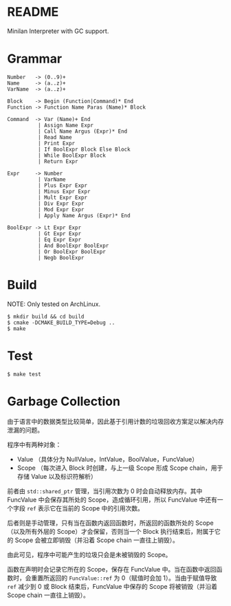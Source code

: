 README
=======

Minilan Interpreter with GC support.

# Grammar

```
Number   -> (0..9)+
Name     -> (a..z)+
VarName  -> (a..z)+

Block    -> Begin (Function|Command)* End
Function -> Function Name Paras (Name)* Block

Command  -> Var (Name)+ End
          | Assign Name Expr
          | Call Name Argus (Expr)* End
          | Read Name
          | Print Expr
          | If BoolExpr Block Else Block
          | While BoolExpr Block
          | Return Expr

Expr     -> Number
          | VarName
          | Plus Expr Expr
          | Minus Expr Expr
          | Mult Expr Expr
          | Div Expr Expr
          | Mod Expr Expr
          | Apply Name Argus (Expr)* End

BoolExpr -> Lt Expr Expr
          | Gt Expr Expr
          | Eq Expr Expr
          | And BoolExpr BoolExpr
          | Or BoolExpr BoolExpr
          | Negb BoolExpr
```

# Build

NOTE: Only tested on ArchLinux.

```
$ mkdir build && cd build
$ cmake -DCMAKE_BUILD_TYPE=Debug ..
$ make
```

# Test

```
$ make test
```

# Garbage Collection

由于语言中的数据类型比较简单，因此基于引用计数的垃圾回收方案足以解决内存泄漏的问题。

程序中有两种对象：

* Value （具体分为 NullValue，IntValue，BoolValue，FuncValue）
* Scope （每次进入 Block 时创建，与上一级 Scope 形成 Scope chain，用于存储 Value 以及标识符解析）

前者由 `std::shared_ptr` 管理，当引用次数为 0 时会自动释放内存。其中 FuncValue 中会保存其所处的 Scope，造成循环引用，所以 FuncValue 中还有一个字段 `ref` 表示它在当前的 Scope 中的引用次数。

后者则是手动管理，只有当在函数内返回函数时，所返回的函数所处的 Scope （以及所有外层的 Scope）才会保留，否则当一个 Block 执行结束后，附属于它的 Scope 会被立即销毁（并沿着 Scope chain 一直往上销毁）。

由此可见，程序中可能产生的垃圾只会是未被销毁的 Scope。

函数在声明时会记录它所在的 Scope，保存在 FuncValue 中。当在函数中返回函数时，会重置所返回的 `FuncValue::ref` 为 0（赋值时会加 1）。当由于赋值导致 `ref` 减少到 0 或 Block 结束后，FuncValue 中保存的 Scope 将被销毁（并沿着 Scope chain 一直往上销毁）。
